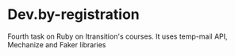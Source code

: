 # Dev.by-registration

Fourth task on Ruby on Itransition's courses. It uses temp-mail API, Mechanize and Faker libraries
